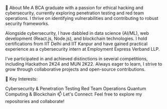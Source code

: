 👋 About Me
A BCA graduate with a passion for ethical hacking and cybersecurity, currently exploring penetration testing and red team operations. I thrive on identifying vulnerabilities and contributing to robust security frameworks.

Alongside cybersecurity, I have dabbled in data science (AI/ML), web development (React.js, Node.js), and blockchain technologies. I hold certifications from IIT Delhi and IIT Kanpur and have gained practical experience as a cybersecurity intern at Employment Express Verband LLP.

I’ve participated in and achieved distinctions in several competitions, including Hackathon 2K24 and MUN 2K22. Always eager to learn, I strive to grow through collaborative projects and open-source contributions.

💼 Key Interests:

Cybersecurity & Penetration Testing
Red Team Operations
Quantum Computing & Blockchain
📫 Let's Connect:
Feel free to explore my repositories and collaborate!
